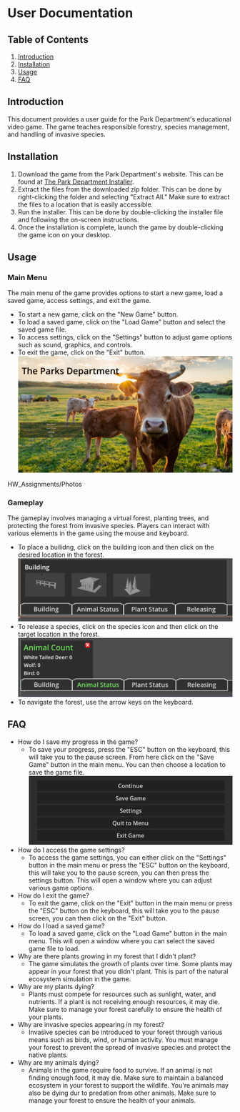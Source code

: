 # User Documentation

## Table of Contents
1. [Introduction](#introduction)
2. [Installation](#installation)
3. [Usage](#usage)
4. [FAQ](#faq)

## Introduction <a name="introduction"></a>
This document provides a user guide for the Park Department's educational video game. The game teaches responsible forestry, species management, and handling of invasive species. 

## Installation <a name="installation"></a>
1. Download the game from the Park Department's website. This can be found at [The Park Department Installer](https://github.com/NSuer/SeniorProject).
2. Extract the files from the downloaded zip folder. This can be done by right-clicking the folder and selecting "Extract All." Make sure to extract the files to a location that is easily accessible.
3. Run the installer. This can be done by double-clicking the installer file and following the on-screen instructions.
4. Once the installation is complete, launch the game by double-clicking the game icon on your desktop.

## Usage <a name="usage"></a>

### Main Menu
The main menu of the game provides options to start a new game, load a saved game, access settings, and exit the game.
- To start a new game, click on the "New Game" button.
- To load a saved game, click on the "Load Game" button and select the saved game file.
- To access settings, click on the "Settings" button to adjust game options such as sound, graphics, and controls.
- To exit the game, click on the "Exit" button.
![Main Menu](Photos/main-menu.png)

HW_Assignments/Photos

### Gameplay
The gameplay involves managing a virtual forest, planting trees, and protecting the forest from invasive species. Players can interact with various elements in the game using the mouse and keyboard.
- To place a builidng, click on the building icon and then click on the desired location in the forest.
![Building Menu](Photos/building-menu.png)
- To release a species, click on the species icon and then click on the target location in the forest.
![Menu Popup](Photos/menu-popup.png)
- To navigate the forest, use the arrow keys on the keyboard.


## FAQ <a name="faq"></a>
- How do I save my progress in the game?
    - To save your progress, press the "ESC" button on the keyboard, this will take you to the pause screen. From here click on the "Save Game" button in the main menu. You can then choose a location to save the game file.
![Escape Menu](Photos/escape-menu.png)
- How do I access the game settings?
    - To access the game settings, you can either click on the "Settings" button in the main menu or press the "ESC" button on the keyboard, this will take you to the pause screen, you can then press the settings button. This will open a window where you can adjust various game options.
- How do I exit the game?
    - To exit the game, click on the "Exit" button in the main menu or press the "ESC" button on the keyboard, this will take you to the pause screen, you can then click on the "Exit" button.
- How do I load a saved game?
    - To load a saved game, click on the "Load Game" button in the main menu. This will open a window where you can select the saved game file to load.
- Why are there plants growing in my forest that I didn't plant?
    - The game simulates the growth of plants over time. Some plants may appear in your forest that you didn't plant. This is part of the natural ecosystem simulation in the game.
- Why are my plants dying?
    - Plants must compete for resources such as sunlight, water, and nutrients. If a plant is not receiving enough resources, it may die. Make sure to manage your forest carefully to ensure the health of your plants.
- Why are invasive species appearing in my forest?
    - Invasive species can be introduced to your forest through various means such as birds, wind, or human activity. You must manage your forest to prevent the spread of invasive species and protect the native plants.
- Why are my animals dying?
    - Animals in the game require food to survive. If an animal is not finding enough food, it may die. Make sure to maintain a balanced ecosystem in your forest to support the wildlife. You're animals may also be dying dur to predation from other animals. Make sure to manage your forest to ensure the health of your animals.



